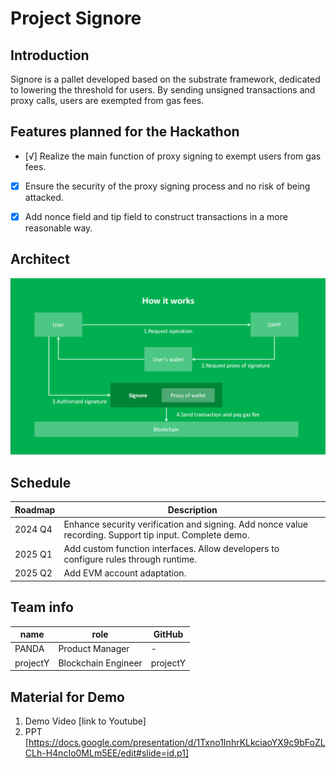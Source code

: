 # Project Signore
## Introduction

Signore is a pallet developed based on the substrate framework, dedicated to lowering the threshold for users. By sending unsigned transactions and proxy calls, users are exempted from gas fees.

## Features planned for the Hackathon

- [√] Realize the main function of proxy signing to exempt users from gas fees.

- [x] Ensure the security of the proxy signing process and no risk of being attacked.

- [x] Add nonce field and tip field to construct transactions in a more reasonable way.

## Architect

![Alt text](image.png)

## Schedule

| Roadmap | Description |
| ----- | ----------- |
|    2024 Q4   | Enhance security verification and signing. Add nonce value recording. Support tip input. Complete demo. |
|    2025 Q1       | Add custom function interfaces. Allow developers to configure rules through runtime. |
|    2025 Q2  | Add EVM account adaptation. |

## Team info

| name         | role         | GitHub |
| ----------- | ----------- | -----------  |
| PANDA       | Product Manager | - |
| projectY         | Blockchain Engineer | projectY |

## Material for Demo
1. Demo Video [link to Youtube]
2. PPT [https://docs.google.com/presentation/d/1Txno1InhrKLkciaoYX9c9bFoZLCLh-H4ncIo0MLm5EE/edit#slide=id.p1]
